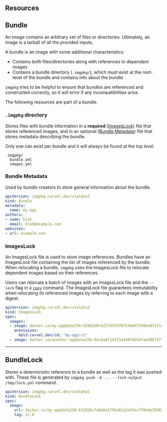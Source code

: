 ## Resources

## Bundle

An image contains an arbitrary set of files or directories. Ultimately, an image is a tarball of all the provided inputs.

A bundle is an image with some additional characteristics:
- Contains both files/directories along with references to dependant images
- Contains a bundle directory (`.imgpkg/`), which must exist at the root-level of the bundle and
  contains info about the bundle
  
`imgpkg` tries to be helpful to ensure that bundles are referenced and constructed correctly, so it will error if any incompatibilities arise.

The following resources are part of a bundle.

### `.imgpkg` directory

Stores files with bundle information in a **required** ([ImagesLock](#imageslock)) file that stores referenced images, and in an optional ([Bundle Metadata](#bundle-metadata)) file that stores metadata describing the bundle. 

Only one can exist per bundle and it will always be found at the top level.

```
.imgpkg/
  bundle.yml
  images.yml
```

### Bundle Metadata

Used by bundle creators to store general information about the bundle.

```yaml
apiVersion: imgpkg.carvel.dev/v1alpha1
kind: Bundle
metadata:
  name: my-app
authors:
- name: blah
  email: blah@example.com
websites:
- url: example.com
```

### ImagesLock

An ImagesLock file is used to store image references. Bundles have an ImagesLock file containing the list of images referenced by the bundle.
When relocating a bundle, `imgpkg` uses the ImagesLock file to relocate dependent images based on their references.

Users can relocate a batch of images with an ImagesLock file and the `--lock` flag in a [`copy`](commands.md#copying-via-lock-files) command.
The ImagesLock file guarantees immutability when relocating its referenced images by referring to each image with a digest.

```yaml
apiVersion: imgpkg.carvel.dev/v1alpha1
kind: ImagesLock
spec:
  images:
  - image: docker.io/my-app@sha256:42462d0cb227497976754bb67348bdd7471c7bd159819d6bd63fdf479eb7eb19
    annotaions:
      kbld.carvel.dev/id: "my-app:v1"
  - image: docker.io/another-app@sha256:6ecba6f14373a449f8d54fa4286f57fb8ef37c4ffa637969551f2fda52672206
```

---
## BundleLock

Stores a deterministic reference to a bundle as well as the tag it was pushed with. These file is generated by `imgpkg push -b ... --lock-output /tmp/lock.yml` command.

```yaml
apiVersion: imgpkg.carvel.dev/v1alpha1
kind: BundleLock
spec:
  image:
    url: docker.io/my-app@sha256:b12026c7a0a6a1756a82a2a74ac759e9a7036523faca0e33dbddebc214e097df
    tag: v1.0
```
